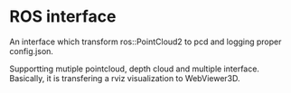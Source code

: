 # ROS interface

An interface which transform ros::PointCloud2 to pcd and logging proper config.json.

Supportting mutiple pointcloud, depth cloud and multiple interface. Basically, it is transfering a rviz visualization to WebViewer3D.